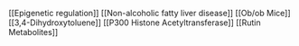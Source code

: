[[Epigenetic regulation]]
[[Non-alcoholic fatty liver disease]]
[[Ob/ob Mice]]
[[3,4-Dihydroxytoluene]]
[[P300 Histone Acetyltransferase]]
[[Rutin Metabolites]]
